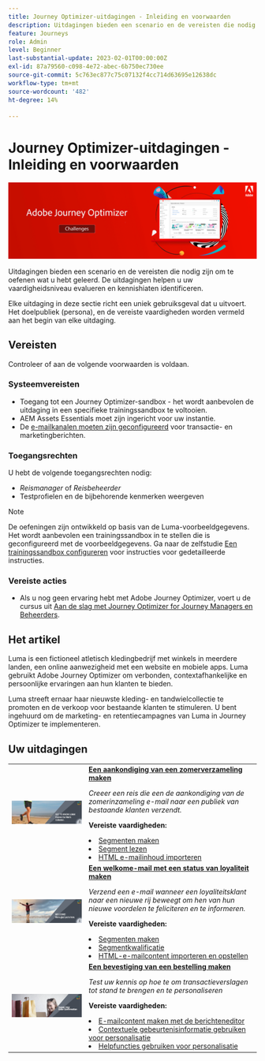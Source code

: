```yaml
---
title: Journey Optimizer-uitdagingen - Inleiding en voorwaarden
description: Uitdagingen bieden een scenario en de vereisten die nodig zijn om te oefenen wat u hebt geleerd. Elke uitdaging richt zich op een uniek gebruiksscenario dat u implementeert.
feature: Journeys
role: Admin
level: Beginner
last-substantial-update: 2023-02-01T00:00:00Z
exl-id: 87a79560-c098-4e72-abec-6b750ec730ee
source-git-commit: 5c763ec877c75c07132f4cc714d63695e12638dc
workflow-type: tm+mt
source-wordcount: '482'
ht-degree: 14%

---
```


# Journey Optimizer-uitdagingen - Inleiding en voorwaarden

![AJO Challenges Banner](./assets/ajo-banner-challenges.png)

Uitdagingen bieden een scenario en de vereisten die nodig zijn om te oefenen wat u hebt geleerd. De uitdagingen helpen u uw vaardigheidsniveau evalueren en kennishiaten identificeren.

Elke uitdaging in deze sectie richt een uniek gebruiksgeval dat u uitvoert. Het doelpubliek (persona), en de vereiste vaardigheden worden vermeld aan het begin van elke uitdaging.

## Vereisten

Controleer of aan de volgende voorwaarden is voldaan.

### Systeemvereisten

* Toegang tot een Journey Optimizer-sandbox - het wordt aanbevolen de uitdaging in een specifieke trainingssandbox te voltooien.
* AEM Assets Essentials moet zijn ingericht voor uw instantie.
* De [e-mailkanalen moeten zijn geconfigureerd](https://experienceleague.adobe.com/docs/journey-optimizer/using/configuration/channel-surfaces.html) voor transactie- en marketingberichten.

### Toegangsrechten

U hebt de volgende toegangsrechten nodig:

* *Reismanager* of *Reisbeheerder*
* Testprofielen en de bijbehorende kenmerken weergeven

>[!NOTE]
> De oefeningen zijn ontwikkeld op basis van de Luma-voorbeeldgegevens. Het wordt aanbevolen een trainingssandbox in te stellen die is geconfigureerd met de voorbeeldgegevens. Ga naar de zelfstudie [Een trainingssandbox configureren](/help/tutorial-configure-a-training-sandbox/introduction-and-prerequisites.md) voor instructies voor gedetailleerde instructies.

### Vereiste acties

* Als u nog geen ervaring hebt met Adobe Journey Optimizer, voert u de cursus uit [Aan de slag met Journey Optimizer for Journey Managers en Beheerders](https://experienceleague.adobe.com/docs/courses/using/journeyoptimizer-u-1-2022-1-1-0.html).

## Het artikel

Luma is een fictioneel atletisch kledingbedrijf met winkels in meerdere landen, een online aanwezigheid met een website en mobiele apps. Luma gebruikt Adobe Journey Optimizer om verbonden, contextafhankelijke en persoonlijke ervaringen aan hun klanten te bieden.

Luma streeft ernaar haar nieuwste kleding- en tandwielcollectie te promoten en de verkoop voor bestaande klanten te stimuleren. U bent ingehuurd om de marketing- en retentiecampagnes van Luma in Journey Optimizer te implementeren.

## Uw uitdagingen

<table>
<tr>
<td>
 <div>
      <a href="summer-collection-announcement-challenge.md">
        <img alt="Aankondiging van de verzameling Afbeelding voor zomer" src="./assets/email-assets/luma-transactional-onboarding-3.png"/>
      </a>
      </div>
  </td>
  <td>
   <strong><a href="summer-collection-announcement-challenge.md">Een aankondiging van een zomerverzameling maken </strong>
    </a>
      <p>
      <em>Creeer een reis die een de aankondiging van de zomerinzameling e-mail naar een publiek van bestaande klanten verzendt. </em>
      <p>
      <b>Vereiste vaardigheden:</b>
      <li><a href="https://experienceleague.adobe.com/docs/journey-optimizer-learn/tutorials/profiles-segments-subscriptions/create-segments.html"> Segmenten maken</li>
      <li><a href="https://experienceleague.adobe.com/docs/journey-optimizer-learn/tutorials/create-journeys/use-case-read-segment.html">Segment lezen</li>
       <li><a href="https://experienceleague.adobe.com/docs/journey-optimizer-learn/tutorials/email-channel/import-and-author-html-email-content.html">HTML e-mailinhoud importeren</li>
  </td>
  </tr>
   <tr>
    <td>
    <div>
    <a>
      <img alt="Welkom" src="./assets/email-assets/luma-transactional-onboarding-1.png"/>
    </a>
    </div>
    <td>
    <div >
      <a>
    <strong><a href="loyalty-status-welcome-email-challenge.md">Een welkome-mail met een status van loyaliteit maken </strong>
    </a>
    </div>
    <p>
    <em>Verzend een e-mail wanneer een loyaliteitsklant naar een nieuwe rij beweegt om hen van hun nieuwe voordelen te feliciteren en te informeren.</em>
    <p>
    <b>Vereiste vaardigheden:</b>
      <li><a href="https://experienceleague.adobe.com/docs/journey-optimizer-learn/tutorials/profiles-segments-subscriptions/create-segments.html"> Segmenten maken</li>
      <li><a href="https://experienceleague.adobe.com/docs/journey-optimizer-learn/tutorials/create-journeys/use-case-read-segment-qualification.html">Segmentkwalificatie</li>
      <li><a href="https://experienceleague.adobe.com/docs/journey-optimizer-learn/tutorials/email-channel/import-and-author-html-email-content.html">HTML-e-mailcontent importeren en opstellen</li>
  </td>
  </tr>
  <tr>
  <td>
  <div>
    <a href="order-confirmation-challenge.md">
      <img alt="Luminantie-e-mail" src="./assets/email-assets/luma-transactional-order-confirmation.png"/>
    </a>
  </td>
  <td>
      <a href="order-confirmation-challenge.md">
    <strong><a href="order-confirmation-challenge.md">Een bevestiging van een bestelling maken</strong>
    </a>
    <div>
    <p>
    <em>Test uw kennis op hoe te om transactieverslagen tot stand te brengen en te personaliseren
    </em>
    <p>
    <b>Vereiste vaardigheden:</b>
      <li><a href="https://experienceleague.adobe.com/docs/journey-optimizer-learn/tutorials/email-channel/create-content-with-the-email-designer.html"> E-mailcontent maken met de berichteneditor</li>
      <li><a href="https://experienceleague.adobe.com/docs/journey-optimizer-learn/tutorials/personalize-content/use-contextual-event-information-for-personalization.html">Contextuele gebeurtenisinformatie gebruiken voor personalisatie</li>
      <li><a href="https://experienceleague.adobe.com/docs/journey-optimizer-learn/tutorials/personalize-content/use-helper-functions-for-personalization.html?lang=en">Helpfuncties gebruiken voor personalisatie</li>
  </td>
</table>
